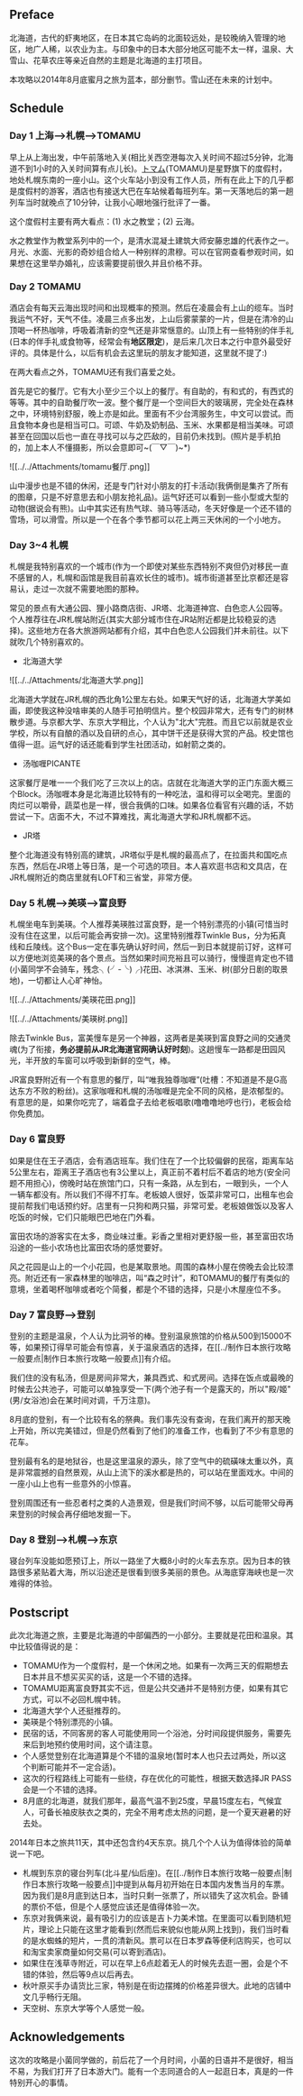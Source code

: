 ## Preface

北海道，古代的虾夷地区，在日本其它岛屿的北面较远处，是较晚纳入管理的地区，地广人稀，以农业为主。与印象中的日本大部分地区可能不太一样，温泉、大雪山、花草农庄等亲近自然的主题是北海道的主打项目。

本攻略以2014年8月底蜜月之旅为蓝本，部分删节。雪山还在未来的计划中。

## Schedule

### Day 1 上海-->札幌-->TOMAMU

早上从上海出发，中午前落地入关(相比关西空港每次入关时间不超过5分钟，北海道不到1小时的入关时间算有点儿长)。[トマム](https://www.snowtomamu.jp/summer/zh/)(TOMAMU)是星野旗下的度假村，地处札幌东南的一座小山。这个火车站小到没有工作人员，所有在此上下的几乎都是度假村的游客，酒店也有接送大巴在车站候着每班列车。第一天落地后的第一趟列车当时就晚点了10分钟，让我小心眼地强行批评了一番。

这个度假村主要有两大看点：(1) 水之教堂；(2) 云海。

水之教堂作为教堂系列中的一个，是清水混凝土建筑大师安藤忠雄的代表作之一。月光、水面、光影的奇妙组合给人一种别样的肃穆。可以在官网查看参观时间，如果想在这里举办婚礼，应该需要提前很久并且价格不菲。

### Day 2 TOMAMU

酒店会有每天云海出现时间和出现概率的预测。然后在凌晨会有上山的缆车。当时我运气不好，天气不佳。凌晨三点多出发，上山后雾蒙蒙的一片，但是在清冷的山顶喝一杯热咖啡，呼吸着清新的空气还是非常惬意的。山顶上有一些特别的伴手礼(日本的伴手礼或食物等，经常会有**地区限定**)，是后来几次日本之行中意外最受好评的。具体是什么，以后有机会去这里玩的朋友才能知道，这里就不提了:)

在两大看点之外，TOMAMU还有我们喜爱之处。

首先是它的餐厅。它有大小至少三个以上的餐厅。有自助的，有和式的，有西式的等等。其中的自助餐厅吹一波。整个餐厅是一个空间巨大的玻璃房，完全处在森林之中，环境特别舒服，晚上亦是如此。里面有不少台湾服务生，中文可以尝试。而且食物本身也是相当可口。可颂、牛奶及奶制品、玉米、水果都是相当美味。可颂甚至在回国以后也一直在寻找可以与之匹敌的，目前仍未找到。(照片是手机拍的，加上本人不懂摄影，所以会意即可~(￣▽￣)~*)

![[../../Attachments/tomamu餐厅.png]]

山中漫步也是不错的休闲，还是专门针对小朋友的打卡活动(我俩倒是集齐了所有的图章，只是不好意思去和小朋友抢礼品)。运气好还可以看到一些小型或大型的动物(据说会有熊)。山中其实还有热气球、骑马等活动，冬天好像是一个还不错的雪场，可以滑雪。所以是一个在各个季节都可以花上两三天休闲的一个小地方。

### Day 3~4 札幌

札幌是我特别喜欢的一个城市(作为一个即使对某些东西特别不爽但仍对移民一直不感冒的人，札幌和函馆是我目前喜欢长住的城市)。城市街道甚至比京都还是容易认，走过一次就不需要地图的那种。

常见的景点有大通公园、狸小路商店街、JR塔、北海道神宫、白色恋人公园等。个人推荐往在JR札幌站附近(其实大部分城市住在JR站附近都是比较稳妥的选择)。这些地方在各大旅游网站都有介绍，其中白色恋人公园我们并未前往。以下就吹几个特别喜欢的。

* 北海道大学

![[../../Attachments/北海道大学.png]]

北海道大学就在JR札幌的西北角1公里左右处。如果天气好的话，北海道大学美如画，即使我这种没啥审美的人随手可拍明信片。整个校园非常大，还有专门的树林散步道。与京都大学、东京大学相比，个人认为"北大"完胜。而且它以前就是农业学校，所以有自酿的酒以及自研的点心，其中饼干还是获得大赏的产品。校史馆也值得一逛。运气好的话还能看到学生社团活动，如射箭之类的。

* 汤咖喱PICANTE

这家餐厅是唯一一个我们吃了三次以上的店。店就在北海道大学的正门东面大概三个Block。汤咖喱本身是北海道比较特有的一种吃法，温和得可以全喝完。里面的肉烂可以嚼骨，蔬菜也是一样，很合我俩的口味。如果各位看官有兴趣的话，不妨尝试一下。店面不大，不过不算难找，离北海道大学和JR札幌都不远。

* JR塔

整个北海道没有特别高的建筑，JR塔似乎是札幌的最高点了，在拉面共和国吃点东西，然后在JR塔上等日落，是一个可选的项目。本人喜欢逛书店和文具店，在JR札幌附近的商店里就有LOFT和三省堂，非常方便。

### Day 5 札幌-->美瑛-->富良野

札幌坐电车到美瑛。个人推荐美瑛胜过富良野，是一个特别漂亮的小镇(可惜当时没有住在这里，以后可能会再安排一次)。这里特别推荐Twinkle Bus，分为拓真线和丘陵线。这个Bus一定在事先确认好时间，然后一到日本就提前订好，这样可以方便地浏览美瑛的各个景点。当然如果时间充裕且可以骑行，慢慢逛肯定也不错(小菌同学不会骑车，残念╮(╯-╰)╭)花田、冰淇淋、玉米、树(部分日剧的取景地)，一切都让人心旷神怡。

![[../../Attachments/美瑛花田.png]]

![[../../Attachments/美瑛树.png]]

除去Twinkle Bus，富美慢车是另一个神器，这两者是美瑛到富良野之间的交通灵魂(为了衔接，**务必提前从JR北海道官网确认好时刻**)。这趟慢车一路都是田园风光，半开放的车窗可以呼吸到新鲜的空气，棒。

JR富良野附近有一个有意思的餐厅，叫“唯我独尊咖喱”(吐槽：不知道是不是G高达东方不败的粉丝)。这家咖喱和札幌的汤咖喱是完全不同的风格，是浓郁型的。有意思的是，如果你吃完了，端着盘子去给老板唱歌(噜噜噜地哼也行)，老板会给你免费加。

### Day 6 富良野

如果是住在王子酒店，会有酒店班车。我们住在了一个比较偏僻的民宿，距离车站5公里左右，距离王子酒店也有3公里以上，真正前不着村后不着店的地方(安全问题不用担心)，傍晚时站在旅馆门口，只有一条路，从左到右，一眼到头，一个人一辆车都没有。所以我们不得不打车。老板娘人很好，饭菜非常可口，出租车也会提前帮我们电话预约好。店里有一只狗和两只猫，非常可爱。老板娘做饭以及客人吃饭的时候，它们只能眼巴巴地在门外看。

富田农场的游客实在太多，商业味过重。彩香之里相对更舒服一些，甚至富田农场沿途的一些小农场也比富田农场的感觉要好。

风之花园是山上的一个小花园，也是某取景地。周围的森林小屋在傍晚去会比较漂亮。附近还有一家森林里的咖啡店，叫“森之时计”，和TOMAMU的餐厅有类似的意境，坐着喝杯咖啡或者吃个简餐，都是个不错的选择，只是小木屋座位不多。

### Day 7 富良野-->登别

登别的主题是温泉，个人认为比洞爷的棒。登别温泉旅馆的价格从500到15000不等，如果预订得早可能会有惊喜，关于温泉酒店的选择，在[[../制作日本旅行攻略一般要点|制作日本旅行攻略一般要点]]有介绍。

我们住的没有私汤，但是房间非常大，兼具西式、和式房间。选择在饭点或最晚的时候去公共池子，可能可以单独享受一下(两个池子有一个是露天的，所以"殿/姬"(男/女浴池)会在某时间对调，千万注意)。

8月底的登别，有一个比较有名的祭典。我们事先没有查询，在我们离开的那天晚上开始，所以完美错过，但是仍然看到了他们的准备工作，也看到了不少有意思的花车。

登别最有名的是地狱谷，也是这里温泉的源头，除了空气中的硫磺味太重以外，真是非常震撼的自然景观，从山上流下的溪水都是热的，可以站在里面戏水。中间的一座小山上也有一些意外的小惊喜。

登别周围还有一些忍者村之类的人造景观，但是我们时间不够，以后可能带父母再来登别的时候会再仔细地发掘一下。

### Day 8 登别-->札幌-->东京

寝台列车没能如愿预订上，所以一路坐了大概8小时的火车去东京。因为日本的铁路很多紧贴着大海，所以沿途还是很看到很多美丽的景色。从海底穿海峡也是一次难得的体验。

## Postscript

此次北海道之旅，主要是北海道的中部偏西的一小部分。主要就是花田和温泉。其中比较值得说的是：

* TOMAMU作为一个度假村，是一个休闲之地。如果有一次两三天的假期想去日本并且不想买买买的话，这是一个不错的选择。
* TOMAMU距离富良野其实不远，但是公共交通并不是特别方便，如果有其它方式，可以不必回札幌中转。
* 北海道大学个人还挺推荐的。
* 美瑛是个特别漂亮的小镇。
* 民宿的话，不同客房的客人可能使用同一个浴池，分时间段提供服务，需要先来后到地预约使用时间，这个请注意。
* 个人感觉登别在北海道算是个不错的温泉地(暂时本人也只去过两处，所以这个判断可能并不一定合适)。
* 这次的行程路线上可能有一些绕，存在优化的可能性，根据天数选择JR PASS会是一个不错的选择。
* 8月底的北海道，就我们那年，最高气温不到25度，早晨15度左右，气候宜人，可备长袖皮肤衣之类的，完全不用考虑太热的问题，是一个夏天避暑的好去处。

2014年日本之旅共11天，其中还包含约4天东京。挑几个个人认为值得体验的简单说一下吧。

* 札幌到东京的寝台列车(北斗星/仙后座)。在[[../制作日本旅行攻略一般要点|制作日本旅行攻略一般要点]]中提到从每月初开始在日本国内发售当月的车票。因为我们是8月底到达日本，当时只剩一张票了，所以错失了这次机会。卧铺的票价不低，但是个人感觉应该还是值得体验一次。
* 东京对我俩来说，最有吸引力的应该是吉卜力美术馆。在里面可以看到随机短片，理论上只能在这里才能看到(然而后来貌似也能从网上找到)，我们当时看的是水蜘蛛的短片，一贯的清新风。票可以在日本罗森等便利店购买，也可以和淘宝卖家商量如何交易(可以寄到酒店)。
* 如果住在浅草寺附近，可以在早上6点趁着无人的时候先去逛一圈，会是个不错的体验，然后等9点以后再去。
* 秋叶原买手办请货比三家，特别是在街边摆摊的价格差异很大。此地的店铺中文几乎畅行无阻。
* 天空树、东京大学等个人感觉一般。

## Acknowledgements

这次的攻略是小菌同学做的，前后花了一个月时间，小菌的日语并不是很好，相当不易，为我们打开了日本游大门。能有一个志同道合的人一起逛日本，真是的一件特别开心的事情。